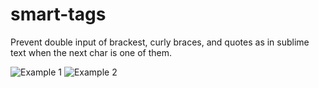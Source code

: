 # smart-tags

Prevent double input of brackest, curly braces, and quotes as in sublime text when the next char is one of them.

![Example 1](https://cloud.githubusercontent.com/assets/1085976/6180121/d675bfcc-b374-11e4-90fe-5e6522d5c20c.gif)
![Example 2](https://cloud.githubusercontent.com/assets/1085976/6180206/02ce619a-b376-11e4-9841-a562c4c2eb9e.gif)
